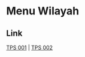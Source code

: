 # Menu Wilayah

## Link

[TPS 001](https://github.com/gigit-pemilu/pemilu-2024-72-sulawesi-tengah/tree/main/pilpres/hitung-suara/sub/72-sulawesi-tengah/sub/11-banggai-laut/sub/04-bangkurung/sub/2009-sasabobok/sub/001-tps)
 | 
[TPS 002](https://github.com/gigit-pemilu/pemilu-2024-72-sulawesi-tengah/tree/main/pilpres/hitung-suara/sub/72-sulawesi-tengah/sub/11-banggai-laut/sub/04-bangkurung/sub/2009-sasabobok/sub/002-tps)

